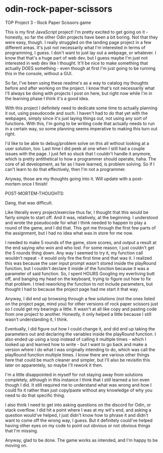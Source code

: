 # odin-rock-paper-scissors
TOP Project 3 - Rock Paper Scissors game

This is my first JavaScript project! I'm pretty excited to get going on it - honestly, so far the other Odin projects have been a bit boring. Not that they were easy, though. I really struggled on the landing page project in a few different areas. It's just not necessarily what I'm interested in terms of programming, I guess. I don't want to just lay out a webpage, or whatever. I know that that's a huge part of web dev, but I guess maybe I'm just not interested in web dev like I thought. It'll be nice to make something that actually DOES something - even though at first I'm just going to be running this in the console, without a GUI.

So far, I've been using these readme's as a way to catalog my thoughts before and after working on the project. I know that's not necessarily what I'll always be doing with projects I post on here, but right now while I'm in the learning phase I think it's a good idea.

With this project I definitely need to dedicate some time to actually planning it out, using pseudocode and such. I haven't had to do that yet with the webpages, simply since it's just laying things out, not using any sort of functions. With this, I'm going to be writing code that actually needs to run in a certain way, so some planning seems imperative to making this turn out right.

I'd like to be able to debug/problem solve on this all without looking at a user solution, too. Last time I did peek at one when I still had a couple issues with the page. I just felt so stuck that I couldn't handle it anymore, which is pretty antithetical to how a programmer should operate, haha. The core of all development, as far as I have learned, is problem solving. So if I can't learn to do that effectively, then I'm not a programmer.

Anyway, those are my thoughts going into it. Will update with a post-mortem once I finish!



POST-MORTEM-THOUGHTS:

Dang, that was difficult.

Like literally every project/exercise thus far, I thought that this would be fairly simple to start off. And it was, relatively, at the beginning. I understood and wrote the pseudocode for what I think needed to happen to play a round of the game, and I did that. This got me through the first few parts of the assignment, but I had no idea what was in store for me now.

I needed to make 5 rounds of the game, store scores, and output a result at the end saying who won and who lost. For some reason, I just couldn't get the 5 rounds thing down. Any way I seemed to try it, my function call wouldn't repeat - it would only fire the first time and that was it. I realized this was because the user input prompt wasn't stored inside the playRound function, but I couldn't declare it inside of the function because it was a parameter of said function. So, I spent HOURS Googling my everliving butt off, and banging my head on the keyboard, trying to figure out how to fix that problem. I tried reworking the function to not include parameters, but thought I had to because the project page had me start it that way.

Anyway, I did end up browsing through a few solutions (not the ones listed on the project page, mind you) for other versions of rock paper scissors just so I could get my bearings a little. It wasn't at all like copy and pasting code from one project to another. Honestly, it only helped a little because I still wasn't understanding it, I think. 

Eventually, I did figure out how I could change it, and did end up taking the parameters out and declaring the variables inside the playRound function. I also ended up using a loop instead of calling it multiple times - which I looked up and learned how to write - but I want to go back and make a version where I do what I was originally intending to do, which was call the playRound function multiple times. I know there are various other things here that could be much cleaner and simpler, but I'll also be revisitin this later on apparentely, so maybe I'll rework it then.

I'm a little disappointed in myself for not staying away from solutions completely, although in this instance I think that I still learned a ton even though I did. It still required me to understand what was wrong and how I could fix it rather than just copy/paste without any knowledge of why you need to do that specific thing. 

I also think I need to get into asking questions on the discord for Odin, or stack overflow. I did hit a point where I was at my wit's end, and asking a question would've helped, I just didn't know how to phrase it and didn't want to come off the wrong way, I guess. But it definitely could've helped having other eyes on my code to point out obvious or not obvious things that I'm missing. 

Anyway, glad to be done. The game works as intended, and I'm happy to be moving on.